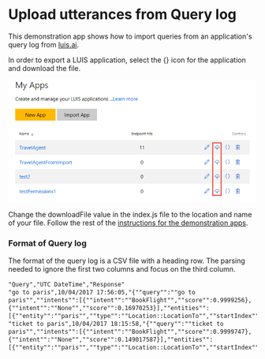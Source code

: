 # Upload utterances from Query log
This demonstration app shows how to import queries from an application's query log from [luis.ai](http://www.luis.ai).

In order to export a LUIS application, select the {} icon for the application and download the file. 

![Export icon button on luis.ai](./media/download-querylog.png)

Change the downloadFile value in the index.js file to the location and name of your file. Follow the rest of the [instructions for the demonstration apps](../README.md).

### Format of Query log
The format of the query log is a CSV file with a heading row. The parsing needed to ignore the first two columns and focus on the third column.  

````
"Query","UTC DateTime","Response"
"go to paris",10/04/2017 17:56:05,"{""query"":""go to paris"",""intents"":[{""intent"":""BookFlight"",""score"":0.9999256},{""intent"":""None"",""score"":0.16970253}],""entities"":[{""entity"":""paris"",""type"":""Location::LocationTo"",""startIndex"":6,""endIndex"":10,""score"":0.797421634}]}"
"ticket to paris",10/04/2017 18:15:58,"{""query"":""ticket to paris"",""intents"":[{""intent"":""BookFlight"",""score"":0.9999747},{""intent"":""None"",""score"":0.149017587}],""entities"":[{""entity"":""paris"",""type"":""Location::LocationTo"",""startIndex"":10,""endIndex"":14,""score"":0.9220803}]}"

````